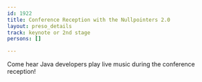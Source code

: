 ```yaml
---
id: 1922
title: Conference Reception with the Nullpointers 2.0
layout: preso_details
track: keynote or 2nd stage
persons: []

---
```

Come hear Java developers play live music during the conference reception!